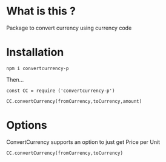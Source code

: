 # What is this ?

Package to convert currency using currency code

# Installation

`npm i convertcurrency-p`

Then...

```
const CC = require ('convertcurrency-p')

CC.convertCurrency(fromCurrency,toCurrency,amount)
```

# Options

ConvertCurrency supports an option to just get Price per Unit

```
CC.convertCurrency(fromCurrency,toCurrency)
```
